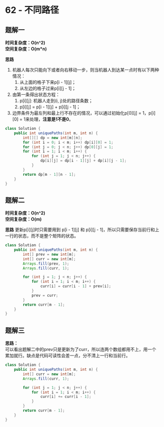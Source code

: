 # 62 - 不同路径


## 题解一
**时间复杂度：O(n^2)  
空间复杂度：O(m\*n)**

**思路**
1. 机器人每次只能向下或者向右移动一步，则当机器人到达某一点时有以下两种情况：
	1. 从上面的格子下来p[i - 1][j]；
	2. 从左边的格子过来p[i][j - 1]；
2. 由第一条得出状态方程：  
	1. p[i][j]: 机器人走到(i, j)处的路径条数；
	2. p[i][j] = p[i - 1][j] + p[i][j - 1]；
3. 边界条件为最左列和最上行不存在的情况，可以通过初始化p[0][j] = 1，p[i][0] = 1来处理，**注意是1不是0**。

```java
class Solution {
    public int uniquePaths(int m, int n) {
        int[][] dp = new int[m][n];
        for (int i = 0; i < m; i++) dp[i][0] = 1;
        for (int j = 0; j < n; j++) dp[0][j] = 1;
        for (int i = 1; i < m; i++) {
            for (int j = 1; j < n; j++) {
                dp[i][j] = dp[i - 1][j] + dp[i][j - 1];
            }
        }
        return dp[m - 1][n - 1];
    }
}
```


## 题解二
**时间复杂度：O(n^2)  
空间复杂度：O(m)**

**思路**
更新p[i][j]时只需要用到 p[i - 1][j] 和 p[i][j - 1]，所以只需要保存当前行和上一行的状态，而不是整个矩阵的状态。

```java
class Solution {
    public int uniquePaths(int m, int n) {
        int[] prev = new int[m];
        int[] curr = new int[m];
        Arrays.fill(prev, 1);
        Arrays.fill(curr, 1);

        for (int j = 1; j < n; j++) {
            for (int i = 1; i < m; i++) {
                curr[i] = curr[i - 1] + prev[i];
            }
            prev = curr;
        }
        return curr[m - 1];
    }
}
```


## 题解三

**思路：**  
可以看出题解二中的prev只是更新为了curr，所以连两个数组都用不上，用一个累加就行。缺点是代码可读性会差一点，分不清上一行和当前行。


```java
class Solution {
    public int uniquePaths(int m, int n) {
        int[] curr = new int[m];
        Arrays.fill(curr, 1);

        for (int j = 1; j < n; j++) {
            for (int i = 1; i < m; i++) {
                curr[i] += curr[i - 1];
            }
        }
        return curr[m - 1];
    }
}
```